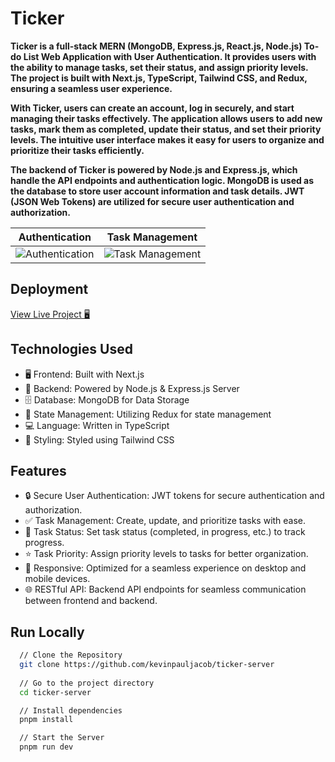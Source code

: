 # Ticker

**Ticker is a full-stack MERN (MongoDB, Express.js, React.js, Node.js) To-do List Web Application with User Authentication. It provides users with the ability to manage tasks, set their status, and assign priority levels. The project is built with Next.js, TypeScript, Tailwind CSS, and Redux, ensuring a seamless user experience.**

**With Ticker, users can create an account, log in securely, and start managing their tasks effectively. The application allows users to add new tasks, mark them as completed, update their status, and set their priority levels. The intuitive user interface makes it easy for users to organize and prioritize their tasks efficiently.**

**The backend of Ticker is powered by Node.js and Express.js, which handle the API endpoints and authentication logic. MongoDB is used as the database to store user account information and task details. JWT (JSON Web Tokens) are utilized for secure user authentication and authorization.**

| Authentication | Task Management |
| --- | --- |
| ![Authentication](https://cdn.discordapp.com/attachments/918024642860548126/1121337169756303550/mobile_2.png) | ![Task Management](https://cdn.discordapp.com/attachments/918024642860548126/1121337169500446750/mobile_3.png) | 

## Deployment

[View Live Project 🖥](https://ticker.kevinpaul.xyz/)

## Technologies Used

- 🖥️ Frontend: Built with Next.js
- 💾 Backend: Powered by Node.js & Express.js Server
- 🗄️ Database: MongoDB for Data Storage
- 🚀 State Management: Utilizing Redux for state management
- 💻 Language: Written in TypeScript
- 🎨 Styling: Styled using Tailwind CSS

## Features

- 🔒 Secure User Authentication: JWT tokens for secure authentication and authorization.
- ✅ Task Management: Create, update, and prioritize tasks with ease.
- 🔄 Task Status: Set task status (completed, in progress, etc.) to track progress.
- ⭐ Task Priority: Assign priority levels to tasks for better organization.
- 📱 Responsive: Optimized for a seamless experience on desktop and mobile devices.
- 🌐 RESTful API: Backend API endpoints for seamless communication between frontend and backend.

## Run Locally

```bash
  // Clone the Repository
  git clone https://github.com/kevinpauljacob/ticker-server
  
  // Go to the project directory
  cd ticker-server

  // Install dependencies
  pnpm install

  // Start the Server
  pnpm run dev
